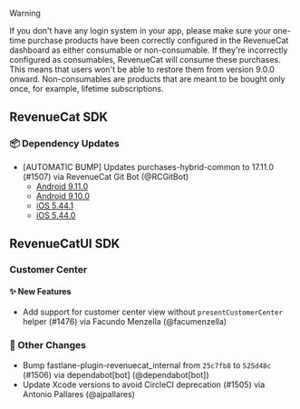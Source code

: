 > [!WARNING]  
> If you don't have any login system in your app, please make sure your one-time purchase products have been correctly configured in the RevenueCat dashboard as either consumable or non-consumable. If they're incorrectly configured as consumables, RevenueCat will consume these purchases. This means that users won't be able to restore them from version 9.0.0 onward.
> Non-consumables are products that are meant to be bought only once, for example, lifetime subscriptions.


## RevenueCat SDK
### 📦 Dependency Updates
* [AUTOMATIC BUMP] Updates purchases-hybrid-common to 17.11.0 (#1507) via RevenueCat Git Bot (@RCGitBot)
  * [Android 9.11.0](https://github.com/RevenueCat/purchases-android/releases/tag/9.11.0)
  * [Android 9.10.0](https://github.com/RevenueCat/purchases-android/releases/tag/9.10.0)
  * [iOS 5.44.1](https://github.com/RevenueCat/purchases-ios/releases/tag/5.44.1)
  * [iOS 5.44.0](https://github.com/RevenueCat/purchases-ios/releases/tag/5.44.0)

## RevenueCatUI SDK
### Customer Center
#### ✨ New Features
* Add support for customer center view without `presentCustomerCenter` helper (#1476) via Facundo Menzella (@facumenzella)

### 🔄 Other Changes
* Bump fastlane-plugin-revenuecat_internal from `25c7fb8` to `525d48c` (#1506) via dependabot[bot] (@dependabot[bot])
* Update Xcode versions to avoid CircleCI deprecation (#1505) via Antonio Pallares (@ajpallares)
